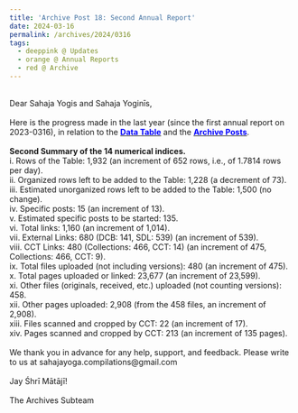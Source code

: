 ```yaml
---
title: 'Archive Post 18: Second Annual Report'
date: 2024-03-16
permalink: /archives/2024/0316
tags:
  - deeppink @ Updates
  - orange @ Annual Reports
  - red @ Archive
---
```


<p>
<br>
Dear Sahaja Yogis and Sahaja Yoginīs,<br>
<br>
Here is the progress made in the last year (since the first annual report on 2023-0316), in relation to the <a href="https://seven-teams.github.io/archives/table.html"> <font color="blue"><b>Data Table</b></font></a> and the <a href="https://seven-teams.github.io/archives/"> <font color="blue"><b>Archive Posts</b></font></a>.<br>
<br>
<b>Second Summary of the 14 numerical indices.</b><br>
i. Rows of the Table: 1,932 (an increment of 652 rows, i.e., of 1.7814 rows per day).<br> 
ii. Organized rows left to be added to the Table: 1,228 (a decrement of 73).<br>
iii. Estimated unorganized rows left to be added to the Table: 1,500 (no change).<br>
iv. Specific posts: 15 (an increment of 13).<br> 
v. Estimated specific posts to be started: 135.<br>
vi. Total links: 1,160 (an increment of 1,014).<br> 
vii. External Links: 680 (DCB: 141, SDL: 539) (an increment of 539).<br> 
viii. CCT Links: 480 (Collections: 466, CCT: 14) (an increment of 475, Collections: 466, CCT: 9).<br> 
ix. Total files uploaded (not including versions): 480 (an increment of 475).<br> 
x. Total pages uploaded or linked: 23,677 (an increment of 23,599).<br>
xi. Other files (originals, received, etc.) uploaded (not counting versions): 458.<br>
xii. Other pages uploaded: 2,908 (from the 458 files, an increment of 2,908).<br>
xiii. Files scanned and cropped by CCT: 22 (an increment of 17).<br>
xiv. Pages scanned and cropped by CCT: 213 (an increment of 135 pages).<br>
<br>
We thank you in advance for any help, support, and feedback. Please write to us at sahajayoga.compilations@gmail.com<br>
<br>
Jay Śhrī Mātājī!<br>
<br>
The Archives Subteam<br>
</p>